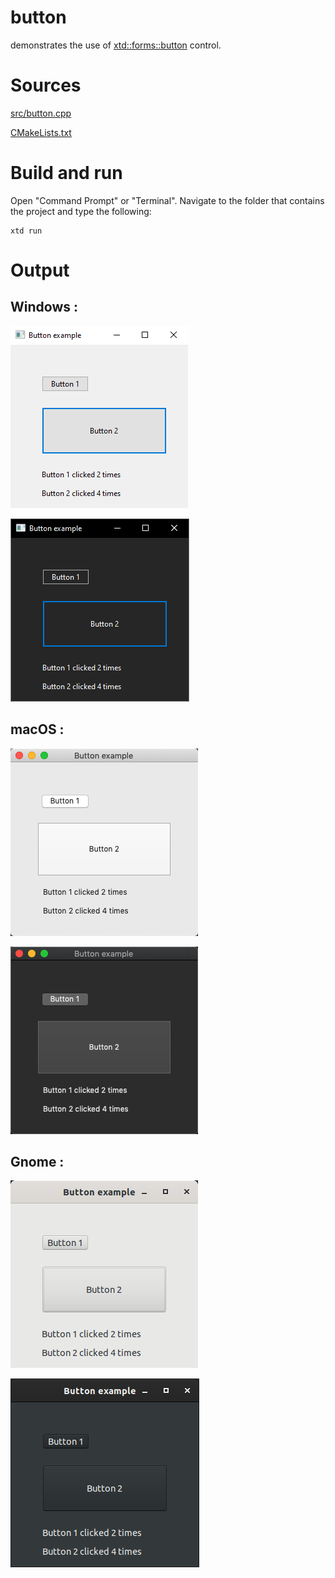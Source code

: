 # button

demonstrates the use of [xtd::forms::button](../../../src/xtd_forms/include/xtd/forms/button.hpp) control.

# Sources

[src/button.cpp](src/button.cpp)

[CMakeLists.txt](CMakeLists.txt)

# Build and run

Open "Command Prompt" or "Terminal". Navigate to the folder that contains the project and type the following:

```shell
xtd run
```

# Output

## Windows :

![Screenshot](../../../docs/pictures/examples/button_w.png)

![Screenshot](../../../docs/pictures/examples/button_wd.png)

## macOS :

![Screenshot](../../../docs/pictures/examples/button_m.png)

![Screenshot](../../../docs/pictures/examples/button_md.png)

## Gnome :

![Screenshot](../../../docs/pictures/examples/button_g.png)

![Screenshot](../../../docs/pictures/examples/button_gd.png)
